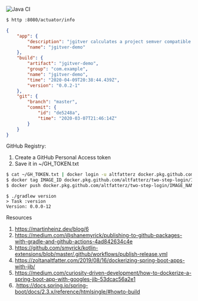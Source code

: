 ![Java CI](https://github.com/altfatterz/jgitver-demo/workflows/Java%20CI/badge.svg)

```bash
$ http :8080/actuator/info
```

```json
{
    "app": {
        "description": "jgitver calculates a project semver compatible version from a git repository",
        "name": "jgitver-demo"
    },
    "build": {
        "artifact": "jgitver-demo",
        "group": "com.example",
        "name": "jgitver-demo",
        "time": "2020-04-09T20:38:44.439Z",
        "version": "0.0.2-1"
    },
    "git": {
        "branch": "master",
        "commit": {
            "id": "de5248a",
            "time": "2020-03-07T21:46:14Z"
        }
    }
}
```




GitHub Registry:

1. Create a GitHub Personal Access token
2. Save it in ~/GH_TOKEN.txt

```bash
$ cat ~/GH_TOKEN.txt | docker login -u altfatterz docker.pkg.github.com --password-stdin
$ docker tag IMAGE_ID docker.pkg.github.com/altfatterz/two-step-login/IMAGE_NAME:VERSION
$ docker push docker.pkg.github.com/altfatterz/two-step-login/IMAGE_NAME:VERSION
```


```
$ ./gradlew version
> Task :version
Version: 0.0.0-12
```


Resources
1. https://martinheinz.dev/blog/6
2. https://medium.com/@shanemyrick/publishing-to-github-packages-with-gradle-and-github-actions-4ad842634c4e
3. https://github.com/smyrick/kotlin-extensions/blob/master/.github/workflows/publish-release.yml
4. https://zoltanaltfatter.com/2019/08/16/dockerizing-spring-boot-apps-with-jib/
5. https://medium.com/curiosity-driven-development/how-to-dockerize-a-spring-boot-app-with-googles-jib-53dcac56a2e1
6. .https://docs.spring.io/spring-boot/docs/2.3.x/reference/htmlsingle/#howto-build

